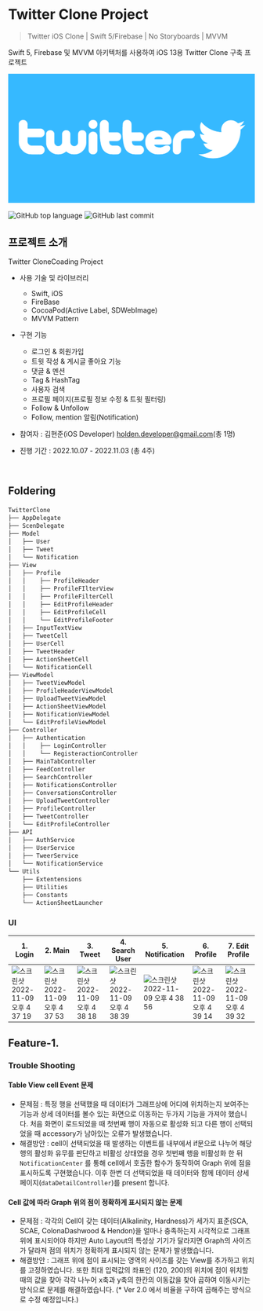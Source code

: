 # Twitter Clone Project
> Twitter iOS Clone | Swift 5/Firebase | No Storyboards | MVVM

Swift 5, Firebase 및 MVVM 아키텍처를 사용하여 iOS 13용 Twitter Clone 구축 프로젝트

![background](./background.jpeg)

![GitHub top language](https://img.shields.io/github/languages/top/Hyeon-Jun-Kim/Programmers.svg?color=darkgreen&logo=swift)  ![GitHub last commit](https://img.shields.io/github/last-commit/Hyeon-Jun-Kim/Programmers.svg?color=cc33ff) 

## 프로젝트 소개

Twitter CloneCoading Project 

- 사용 기술 및 라이브러리
    + Swift, iOS
    + FireBase
    + CocoaPod(Active Label, SDWebImage)
    + MVVM Pattern
   
- 구현 기능
    + 로그인 & 회원가입
    + 트윗 작성 & 게시글 좋아요 기능
    + 댓글 & 멘션
    + Tag & HashTag
    + 사용자 검색
    + 프로필 페이지(프로필 정보 수정 & 트윗 필터링)
    + Follow & Unfollow
    + Follow, mention 알림(Notification)
    
- 참여자 : 김현준(iOS Developer) holden.developer@gmail.com(총 1명)

- 진행 기간 : 2022.10.07 - 2022.11.03 (총 4주) 

<br/>

## Foldering
```
TwitterClone
├── AppDelegate
├── ScenDelegate
├── Model
│   ├── User
│   ├── Tweet
│   └── Notification
├── View
│   ├── Profile
│   │    ├── ProfileHeader
│   │    ├── ProfileFIlterView
│   │    ├── ProfileFilterCell
│   │    ├── EditProfileHeader
│   │    ├── EditProfileCell
│   │    └── EditProfileFooter
│   ├── InputTextView
│   ├── TweetCell
│   ├── UserCell
│   ├── TweetHeader
│   ├── ActionSheetCell
│   └── NotificationCell
├── ViewModel
│   ├── TweetViewModel
│   ├── ProfileHeaderViewModel
│   ├── UploadTweetViewModel
│   ├── ActionSheetViewModel
│   ├── NotificationViewModel
│   └── EditProfileViewModel
├── Controller
│   ├── Authentication
│   │    ├── LoginController
│   │    └── RegisteractionController
│   ├── MainTabController
│   ├── FeedController
│   ├── SearchController
│   ├── NotificationsController
│   ├── ConversationsController
│   ├── UploadTweetController
│   ├── ProfileController
│   ├── TweetController
│   └── EditProfileController
├── API
│   ├── AuthService
│   ├── UserService
│   ├── TweerService
│   └── NotificationService
└── Utils
    ├── Extentensions
    ├── Utilities
    ├── Constants
    └── ActionSheetLauncher
```

### UI

|1. Login |2. Main |3. Tweet |4. Search User |5. Notification |6. Profile |7. Edit Profile |
|-|-|-|-|-|-|-|
|<img width="363" alt="스크린샷 2022-11-09 오후 4 37 19" src="https://user-images.githubusercontent.com/59905688/200768108-9d2d50b9-500b-444f-9feb-c7e2ed6c6dde.png">|<img width="363" alt="스크린샷 2022-11-09 오후 4 37 53" src="https://user-images.githubusercontent.com/59905688/200768177-51171885-e207-4a74-b146-a1a0986908eb.png">|<img width="363" alt="스크린샷 2022-11-09 오후 4 38 18" src="https://user-images.githubusercontent.com/59905688/200768228-4a1a7994-6bb6-46d2-9381-ed36362010d3.png">|<img width="363" alt="스크린샷 2022-11-09 오후 4 38 39" src="https://user-images.githubusercontent.com/59905688/200768313-701bbef8-eb79-424f-a8eb-e8dc3245bb76.png">|<img width="363" alt="스크린샷 2022-11-09 오후 4 38 56" src="https://user-images.githubusercontent.com/59905688/200768507-2d545b02-da83-4b2b-9e71-9ac11f5895bb.png">|<img width="363" alt="스크린샷 2022-11-09 오후 4 39 14" src="https://user-images.githubusercontent.com/59905688/200768578-a8942b0d-35f2-425f-89b7-f93e26bb5995.png">|<img width="363" alt="스크린샷 2022-11-09 오후 4 39 32" src="https://user-images.githubusercontent.com/59905688/200768630-ce52e4f1-7b8f-46b5-9d0b-9f9b59dafdf3.png">|

## Feature-1. 

### Trouble Shooting
#### Table View cell Event 문제
- 문제점 :  특정 행을 선택했을 때 데이터가 그래프상에 어디에 위치하는지 보여주는 기능과 상세 데이터를 볼수 있는 화면으로 이동하는 두가지 기능을 가져야 했습니다. 처음 화면이 로드되었을 때 첫번째 행이 자동으로 활성화 되고 다른 행이 선택되었을 때 accessory가 남아있는 오류가 발생했습니다.
- 해결방안 :  cell이 선택되었을 때 발생하는 이벤트를 내부에서 if문으로 나누어 해당 행의 활성화 유무를 판단하고 비활성 상태였을 경우 첫번째 행을 비활성화 한 뒤 `NotificationCenter` 를 통해 cell에서 호출한 함수가 동작하여 Graph 위에 점을 표시하도록 구현했습니다. 이후 한번 더 선택되었을 때 데이터와 함께 데이터 상세 페이지(`dataDetailController`)를 present 합니다.

#### Cell 값에 따라 Graph 위의 점이 정확하게 표시되지 않는 문제
- 문제점 :  각각의 Cell이 갖는 데이터(Alkalinity, Hardness)가 세가지 표준(SCA, SCAE, ColonaDashwood & Hendon)을 얼마나 충족하는지 시각적으로 그래프 위에 표시되어야 하지만 Auto Layout의 특성상 기기가 달라지면 Graph의 사이즈가 달라져 점의 위치가 정확하게 표시되지 않는 문제가 발생했습니다.
- 해결방안 :  그래프 위에 점이 표시되는 영역의 사이즈를 갖는 View를 추가하고 위치를 고정하였습니다. 또한 최대 입력값의 좌표인 (120, 200)의 위치에 점이 위치할 때의 값을 찾아 각각 나누어 x축과 y축의 한칸의 이동값을 찾아 곱하여 이동시키는 방식으로 문제를 해결하였습니다.
           (* Ver 2.0 에서 비율을 구하여 곱해주는 방식으로 수정 예정입니다.)
